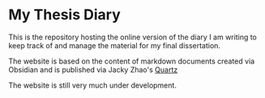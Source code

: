 # My Thesis Diary

This is the repository hosting the online version of the diary I am writing to keep track of and manage the material for my final dissertation.

The website is based on the content of markdown documents created via Obsidian and is published via Jacky Zhao's [Quartz](https://quartz.jzhao.xyz/)

The website is still very much under development. 

